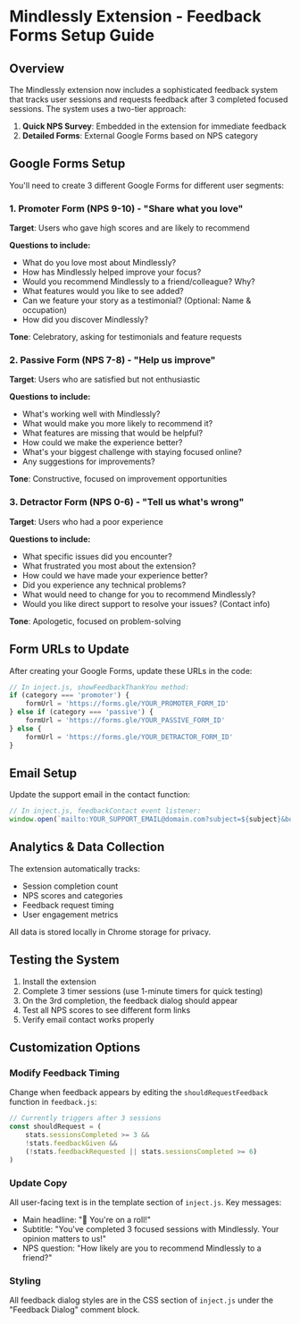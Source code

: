 # Mindlessly Extension - Feedback Forms Setup Guide

## Overview
The Mindlessly extension now includes a sophisticated feedback system that tracks user sessions and requests feedback after 3 completed focused sessions. The system uses a two-tier approach:

1. **Quick NPS Survey**: Embedded in the extension for immediate feedback
2. **Detailed Forms**: External Google Forms based on NPS category

## Google Forms Setup

You'll need to create 3 different Google Forms for different user segments:

### 1. Promoter Form (NPS 9-10) - "Share what you love"
**Target**: Users who gave high scores and are likely to recommend

**Questions to include:**
- What do you love most about Mindlessly?
- How has Mindlessly helped improve your focus?
- Would you recommend Mindlessly to a friend/colleague? Why?
- What features would you like to see added?
- Can we feature your story as a testimonial? (Optional: Name & occupation)
- How did you discover Mindlessly?

**Tone**: Celebratory, asking for testimonials and feature requests

### 2. Passive Form (NPS 7-8) - "Help us improve"
**Target**: Users who are satisfied but not enthusiastic

**Questions to include:**
- What's working well with Mindlessly?
- What would make you more likely to recommend it?
- What features are missing that would be helpful?
- How could we make the experience better?
- What's your biggest challenge with staying focused online?
- Any suggestions for improvements?

**Tone**: Constructive, focused on improvement opportunities

### 3. Detractor Form (NPS 0-6) - "Tell us what's wrong"
**Target**: Users who had a poor experience

**Questions to include:**
- What specific issues did you encounter?
- What frustrated you most about the extension?
- How could we have made your experience better?
- Did you experience any technical problems?
- What would need to change for you to recommend Mindlessly?
- Would you like direct support to resolve your issues? (Contact info)

**Tone**: Apologetic, focused on problem-solving

## Form URLs to Update

After creating your Google Forms, update these URLs in the code:

```javascript
// In inject.js, showFeedbackThankYou method:
if (category === 'promoter') {
    formUrl = 'https://forms.gle/YOUR_PROMOTER_FORM_ID'
} else if (category === 'passive') {
    formUrl = 'https://forms.gle/YOUR_PASSIVE_FORM_ID'  
} else {
    formUrl = 'https://forms.gle/YOUR_DETRACTOR_FORM_ID'
}
```

## Email Setup

Update the support email in the contact function:

```javascript
// In inject.js, feedbackContact event listener:
window.open(`mailto:YOUR_SUPPORT_EMAIL@domain.com?subject=${subject}&body=${body}`, '_blank')
```

## Analytics & Data Collection

The extension automatically tracks:
- Session completion count
- NPS scores and categories
- Feedback request timing
- User engagement metrics

All data is stored locally in Chrome storage for privacy.

## Testing the System

1. Install the extension
2. Complete 3 timer sessions (use 1-minute timers for quick testing)
3. On the 3rd completion, the feedback dialog should appear
4. Test all NPS scores to see different form links
5. Verify email contact works properly

## Customization Options

### Modify Feedback Timing
Change when feedback appears by editing the `shouldRequestFeedback` function in `feedback.js`:

```javascript
// Currently triggers after 3 sessions
const shouldRequest = (
    stats.sessionsCompleted >= 3 && 
    !stats.feedbackGiven && 
    (!stats.feedbackRequested || stats.sessionsCompleted >= 6)
)
```

### Update Copy
All user-facing text is in the template section of `inject.js`. Key messages:

- Main headline: "🎉 You're on a roll!"
- Subtitle: "You've completed 3 focused sessions with Mindlessly. Your opinion matters to us!"
- NPS question: "How likely are you to recommend Mindlessly to a friend?"

### Styling
All feedback dialog styles are in the CSS section of `inject.js` under the "Feedback Dialog" comment block.

